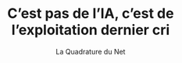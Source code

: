 ---
layout: post
title: "C’est pas de l’IA, c’est de l’exploitation dernier cri"
link: "https://www.laquadrature.net/2024/11/29/cest-pas-de-lia-cest-de-lexploitation-dernier-cri"
author: La Quadrature du Net
published_date: 29/11/2014
description: "Après deux ans passés à diversifier ses champs d’action, La Quadrature du Net s’attaque désormais à un nouveau front : la lutte contre le déferlement de l’intelligence artificielle (IA) dans tous les pans de la société. Pour continuer à faire vivre la critique d’une politique numérique autoritaire et écocide, La Quadrature a plus que jamais besoin de votre soutien en 2025."
language: fr
categories: "Liens"
tags: "surveillance ia technologie société vie-privée"
og-tags: "surveillance ia technologie société vie-privée"
permalink: /:categories/:year/:month/:day/:title/
---